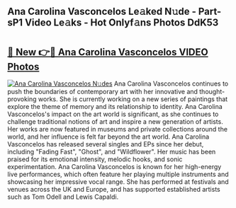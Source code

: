 ## Ana Carolina Vasconcelos Le𝚊ked N𝚞de - Part-sP1 Video Le𝚊ks - Hot Onlyf𝚊ns Photos DdK53

# <h2><a href="http://ac44424.deff.icu/?id=Ana+Carolina+Vasconcelos">🔗 New 👉🔴 Ana Carolina Vasconcelos VIDEO Photos</a></h2>

[![Ana Carolina Vasconcelos N𝚞des](https://i.imgur.com/rIISA9y.gif)](http://ac44424.deff.icu/?id=Ana+Carolina+Vasconcelos)
Ana Carolina Vasconcelos continues to push the boundaries of contemporary art with her innovative and thought-provoking works. She is currently working on a new series of paintings that explore the theme of memory and its relationship to identity. Ana Carolina Vasconcelos's impact on the art world is significant, as she continues to challenge traditional notions of art and inspire a new generation of artists. Her works are now featured in museums and private collections around the world, and her influence is felt far beyond the art world. Ana Carolina Vasconcelos has released several singles and EPs since her debut, including "Fading Fast", "Ghost", and "Wildflower". Her music has been praised for its emotional intensity, melodic hooks, and sonic experimentation. Ana Carolina Vasconcelos is known for her high-energy live performances, which often feature her playing multiple instruments and showcasing her impressive vocal range. She has performed at festivals and venues across the UK and Europe, and has supported established artists such as Tom Odell and Lewis Capaldi.
